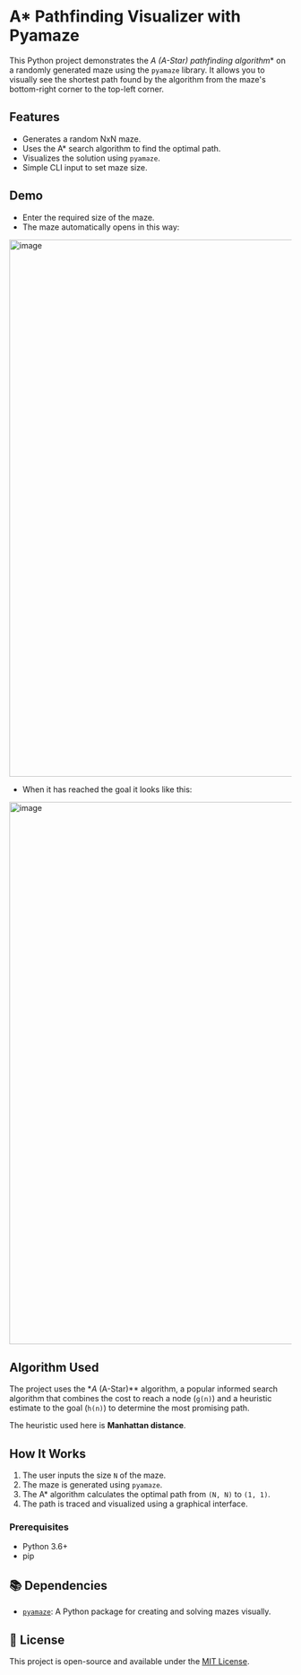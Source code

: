 # **A\* Pathfinding Visualizer with Pyamaze**

This Python project demonstrates the **A* (A-Star) pathfinding algorithm*\* on a randomly generated maze using the `pyamaze` library. It allows you to visually see the shortest path found by the algorithm from the maze's bottom-right corner to the top-left corner.

## Features

- Generates a random NxN maze.
- Uses the A\* search algorithm to find the optimal path.
- Visualizes the solution using `pyamaze`.
- Simple CLI input to set maze size.

## Demo
- Enter the required size of the maze.
- The maze automatically opens in this way:

<img width="964" height="958" alt="image" src="https://github.com/user-attachments/assets/d07561d5-407d-4c03-9dca-17c04a922194" />

- When it has reached the goal it looks like this:

<img width="968" height="967" alt="image" src="https://github.com/user-attachments/assets/c728db6d-92d4-4f7c-aca3-4ccc83a94c43" />


## Algorithm Used

The project uses the **A* (A-Star)*\* algorithm, a popular informed search algorithm that combines the cost to reach a node (`g(n)`) and a heuristic estimate to the goal (`h(n)`) to determine the most promising path.

The heuristic used here is **Manhattan distance**.

## How It Works

1. The user inputs the size `N` of the maze.
2. The maze is generated using `pyamaze`.
3. The A\* algorithm calculates the optimal path from `(N, N)` to `(1, 1)`.
4. The path is traced and visualized using a graphical interface.

### Prerequisites

- Python 3.6+
- pip

## 📚 Dependencies

- [`pyamaze`](https://pypi.org/project/pyamaze/): A Python package for creating and solving mazes visually.

## 📝 License

This project is open-source and available under the [MIT License](LICENSE).
